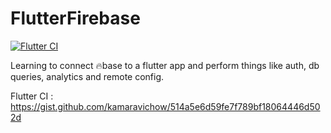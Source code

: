 # FlutterFirebase
[![Flutter CI](https://github.com/kamaravichow/firebase-flutter/actions/workflows/flutter.yml/badge.svg?branch=production)](https://github.com/kamaravichow/firebase-flutter/actions/workflows/flutter.yml)

Learning to connect 🔥base to a flutter app and perform things like auth, db queries, analytics and remote config.

Flutter CI : https://gist.github.com/kamaravichow/514a5e6d59fe7f789bf18064446d502d
